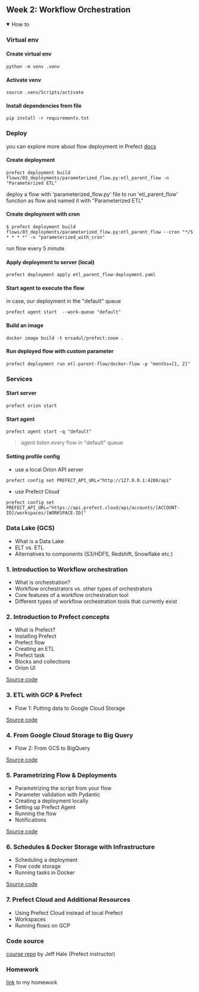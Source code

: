 ## Week 2: Workflow Orchestration

<details open>
<summary>How to</summary>

### Virtual env
#### Create virtual env
```
python -m venv .venv
```
#### Activate venv
```
source .venv/Scripts/activate
```
#### Install dependencies from file
```
pip install -r requirements.txt
```

### Deploy
you can explore more about flow deployment in Prefect [docs](https://docs.prefect.io/concepts/deployments/)

#### Create deployment
```
prefect deployment build flows/03_deployments/parameterized_flow.py:etl_parent_flow -n "Parameterized ETL"
```
deploy a flow with 'parameterized_flow.py' file to run 'etl_parent_flow' function as flow and named it with "Parameterized ETL"  
#### Create deployment with cron
```
$ prefect deployment build flows/03_deployments/parameterized_flow.py:etl_parent_flow --cron "*/5 * * * *" -n "parameterized_with_cron"
```  
run flow every 5 minute  
#### Apply deployment to server (local)
```
prefect deployment apply etl_parent_flow-deployment.yaml
```  
#### Start agent to execute the flow 
in case, our deployment in the "default" queue
```
prefect agent start  --work-queue "default"
```
#### Build an image
```
docker image build -t ersadul/prefect:zoom .
```
#### Run deployed flow with custom parameter
```
prefect deployment run etl-parent-flow/docker-flow -p "months=[1, 2]"
```

### Services
#### Start server
```
prefect orion start
```
#### Start agent
```
prefect agent start -q "default"
```
> agent listen every flow in "default" queue

#### Setting profile config

* use a local Orion API server
```
prefect config set PREFECT_API_URL="http://127.0.0.1:4200/api"
```
* use Prefect Cloud
```
prefect config set PREFECT_API_URL="https://api.prefect.cloud/api/accounts/[ACCOUNT-ID]/workspaces/[WORKSPACE-ID]"
```

</details>

### Data Lake (GCS)

* What is a Data Lake
* ELT vs. ETL
* Alternatives to components (S3/HDFS, Redshift, Snowflake etc.)

### 1. Introduction to Workflow orchestration

* What is orchestration?
* Workflow orchestrators vs. other types of orchestrators
* Core features of a workflow orchestration tool
* Different types of workflow orchestration tools that currently exist 


### 2. Introduction to Prefect concepts

* What is Prefect?
* Installing Prefect
* Prefect flow
* Creating an ETL
* Prefect task
* Blocks and collections
* Orion UI

[Source code](flows/01_start/)

### 3. ETL with GCP & Prefect

* Flow 1: Putting data to Google Cloud Storage 

[Source code](flows/02_gcp/etl_web_to_gcs.py)


### 4. From Google Cloud Storage to Big Query

* Flow 2: From GCS to BigQuery

[Source code](flows/02_gcp/etl_gcs_to_bq.py)

### 5. Parametrizing Flow & Deployments 

* Parametrizing the script from your flow
* Parameter validation with Pydantic
* Creating a deployment locally
* Setting up Prefect Agent
* Running the flow
* Notifications

[Source code](flows/03_deployments/parameterized_flow.py)

### 6. Schedules & Docker Storage with Infrastructure

* Scheduling a deployment
* Flow code storage
* Running tasks in Docker

[Source code](flows/03_deployments/docker_deploy.py)

### 7. Prefect Cloud and Additional Resources 


* Using Prefect Cloud instead of local Prefect
* Workspaces
* Running flows on GCP


### Code source
[course repo](https://github.com/discdiver/prefect-zoomcamp) by Jeff Hale (Prefect instructor)

### Homework
[link](../homework/week_2/homework.md) to my homework
